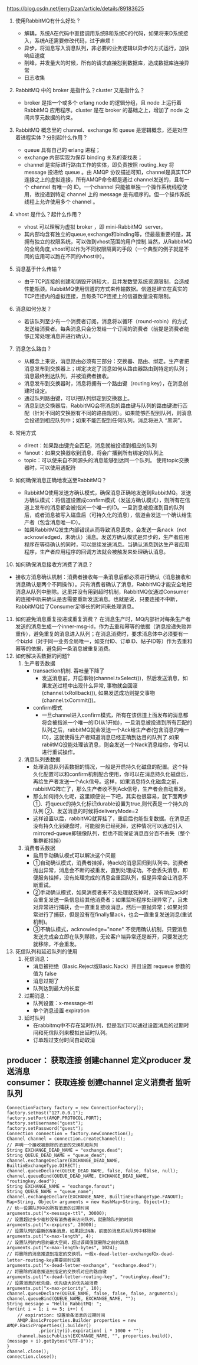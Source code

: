 https://blog.csdn.net/jerryDzan/article/details/89183625
1. 使用RabbitMQ有什么好处？
   * 解耦，系统A在代码中直接调用系统B和系统C的代码，如果将来D系统接入，系统A还需要修改代码，过于麻烦！
   * 异步，将消息写入消息队列，非必要的业务逻辑以异步的方式运行，加快响应速度
   * 削峰，并发量大的时候，所有的请求直接怼到数据库，造成数据库连接异常
   * 日志收集

2. RabbitMQ 中的 broker 是指什么？cluster 又是指什么？
   * broker 是指一个或多个 erlang node 的逻辑分组，且 node 上运行着 RabbitMQ 应用程序。cluster 是在 broker 的基础之上，增加了 node 之间共享元数据的约束。

3. RabbitMQ 概念里的 channel、exchange 和 queue 是逻辑概念，还是对应着进程实体？分别起什么作用？
   * queue 具有自己的 erlang 进程；
   * exchange 内部实现为保存 binding 关系的查找表；
   * channel 是实际进行路由工作的实体，即负责按照 routing_key 将 message 投递给 queue 。由 AMQP 协议描述可知，channel是真实TCP连接之上的虚拟连接，所有AMQP命令都是通过 channel发送的，且每一个 channel 有唯一的 ID。一个channel 只能被单独一个操作系统线程使用，故投递到特定 channel 上的 message 是有顺序的。但一个操作系统线程上允许使用多个 channel 。
4. vhost 是什么？起什么作用？
   * vhost 可以理解为虚拟 broker ，即 mini-RabbitMQ  server。
   * 其内部均含有独立的queue,exchange和binding等，但最最重要的是，其拥有独立的权限系统，可以做到vhost范围的用户控制.当然，从RabbitMQ的全局角度,vhost可以作为不同权限隔离的手段（一个典型的例子就是不同的应用可以跑在不同的vhost中）。
5. 消息基于什么传输？
   * 由于TCP连接的创建和销毁开销较大，且并发数受系统资源限制，会造成性能瓶颈。RabbitMQ使用信道的方式来传输数据。信道是建立在真实的TCP连接内的虚拟连接，且每条TCP连接上的信道数量没有限制。
6. 消息如何分发？
   * 若该队列至少有一个消费者订阅，消息将以循环（round-robin）的方式发送给消费者。每条消息只会分发给一个订阅的消费者（前提是消费者能够正常处理消息并进行确认）。
7. 消息怎么路由？
   * 从概念上来说，消息路由必须有三部分：交换器、路由、绑定。生产者把消息发布到交换器上；绑定决定了消息如何从路由器路由到特定的队列；消息最终到达队列，并被消费者接收。
   * 消息发布到交换器时，消息将拥有一个路由键（routing key），在消息创建时设定。
   * 通过队列路由键，可以把队列绑定到交换器上。
   * 消息到达交换器后，RabbitMQ会将消息的路由键与队列的路由键进行匹配（针对不同的交换器有不同的路由规则）。如果能够匹配到队列，则消息会投递到相应队列中；如果不能匹配到任何队列，消息将进入 “黑洞”。
8. 常用方式
   * direct：如果路由键完全匹配，消息就被投递到相应的队列
   * fanout：如果交换器收到消息，将会广播到所有绑定的队列上
   * topic：可以使来自不同源头的消息能够到达同一个队列。 使用topic交换器时，可以使用通配符
9. 如何确保消息正确地发送至RabbitMQ？
   * RabbitMQ使用发送方确认模式，确保消息正确地发送到RabbitMQ。发送方确认模式：将信道设置成confirm模式（发送方确认模式），则所有在信道上发布的消息都会被指派一个唯一的ID。一旦消息被投递到目的队列后，或者消息被写入磁盘后（可持久化的消息），信道会发送一个确认给生产者（包含消息唯一ID）。
   * 如果RabbitMQ发生内部错误从而导致消息丢失，会发送一条nack（not acknowledged，未确认）消息。发送方确认模式是异步的，生产者应用程序在等待确认的同时，可以继续发送消息。当确认消息到达生产者应用程序，生产者应用程序的回调方法就会被触发来处理确认消息。
10. 如何确保消息接收方消费了消息？
   * 接收方消息确认机制：消费者接收每一条消息后都必须进行确认（消息接收和消息确认是两个不同操作）。只有消费者确认了消息，RabbitMQ才能安全地把消息从队列中删除。这里并没有用到超时机制，RabbitMQ仅通过Consumer的连接中断来确认是否需要重新发送消息。也就是说，只要连接不中断，RabbitMQ给了Consumer足够长的时间来处理消息。
11. 如何避免消息重复投递或重复消费？
在消息生产时，MQ内部针对每条生产者发送的消息生成一个inner-msg-id，作为去重和幂等的依据（消息投递失败并重传），避免重复的消息进入队列；在消息消费时，要求消息体中必须要有一个bizId（对于同一业务全局唯一，如支付ID、订单ID、帖子ID等）作为去重和幂等的依据，避免同一条消息被重复消费。
12. 如何解决丢数据的问题?
    1. 生产者丢数据
       * transaction机制. 吞吐量下降了
          * 发送消息前，开启事物(channel.txSelect())，然后发送消息，如果发送过程中出现什么异常, 事物就会回滚(channel.txRollback()), 如果发送成功则提交事物(channel.txCommit())。
       * confirm模式
          * 一旦channel进入confirm模式，所有在该信道上面发布的消息都将会被指派一个唯一的ID(从1开始)，一旦消息被投递到所有匹配的队列之后，rabbitMQ就会发送一个Ack给生产者(包含消息的唯一ID)，这就使得生产者知道消息已经正确到达目的队列了.如果rabiitMQ没能处理该消息，则会发送一个Nack消息给你，你可以进行重试操作。
    2. 消息队列丢数据
       * 处理消息队列丢数据的情况，一般是开启持久化磁盘的配置。这个持久化配置可以和confirm机制配合使用，你可以在消息持久化磁盘后，再给生产者发送一个Ack信号。这样，如果消息持久化磁盘之前，rabbitMQ阵亡了，那么生产者收不到Ack信号，生产者会自动重发。
	   * 那么如何持久化呢，这里顺便说一下吧，其实也很容易，就下面两步
          ①、将queue的持久化标识durable设置为true,则代表是一个持久的队列
          ②、发送消息的时候将deliveryMode=2
       * 这样设置以后，rabbitMQ就算挂了，重启后也能恢复数据。在消息还没有持久化到硬盘时，可能服务已经死掉，这种情况可以通过引入mirrored-queue即镜像队列，但也不能保证消息百分百不丢失（整个集群都挂掉）
    3. 消费者丢数据
       * 启用手动确认模式可以解决这个问题
       * ①自动确认模式，消费者挂掉，待ack的消息回归到队列中。消费者抛出异常，消息会不断的被重发，直到处理成功。不会丢失消息，即便服务挂掉，没有处理完成的消息会重回队列，但是异常会让消息不断重试。
       * ②手动确认模式，如果消费者来不及处理就死掉时，没有响应ack时会重复发送一条信息给其他消费者；如果监听程序处理异常了，且未对异常进行捕获，会一直重复接收消息，然后一直抛异常；如果对异常进行了捕获，但是没有在finally里ack，也会一直重复发送消息(重试机制)。
       * ③不确认模式，acknowledge="none" 不使用确认机制，只要消息发送完成会立即在队列移除，无论客户端异常还是断开，只要发送完就移除，不会重发。
13. 死信队列和延迟队列的使用
    1. 死信消息：
       * 消息被拒绝（Basic.Reject或Basic.Nack）并且设置 requeue 参数的值为 false
       * 消息过期了
       * 队列达到最大的长度
    2. 过期消息：
       * 队列设置：x-message-ttl
       * 单个消息设置 expiration
    3. 延时队列
       * 在rabbitmq中不存在延时队列，但是我们可以通过设置消息的过期时间和死信队列来模拟出延时队列。
       * 订单超过支付时间自动取消

producer：
	获取连接
	创建channel
	定义producer 
	发送消息	
consumer：
	获取连接
	创建channel
	定义消费者
	监听队列
---
```
ConnectionFactory factory = new ConnectionFactory(); 
factory.setHost("127.0.0.1"); 
factory.setPort(AMQP.PROTOCOL.PORT); 
factory.setUsername("guest"); 
factory.setPassword("guest"); 
Connection connection = factory.newConnection(); 
Channel channel = connection.createChannel();
// 声明一个接收被删除的消息的交换机和队列 
String EXCHANGE_DEAD_NAME = "exchange.dead"; 
String QUEUE_DEAD_NAME = "queue_dead"; 
channel.exchangeDeclare(EXCHANGE_DEAD_NAME, BuiltinExchangeType.DIRECT); 
channel.queueDeclare(QUEUE_DEAD_NAME, false, false, false, null); 
channel.queueBind(QUEUE_DEAD_NAME, EXCHANGE_DEAD_NAME, "routingkey.dead"); 
String EXCHANGE_NAME = "exchange.fanout"; 
String QUEUE_NAME = "queue_name"; 
channel.exchangeDeclare(EXCHANGE_NAME, BuiltinExchangeType.FANOUT); 
Map<String, Object> arguments = new HashMap<String, Object>(); 
// 统一设置队列中的所有消息的过期时间 
arguments.put("x-message-ttl", 30000); 
// 设置超过多少毫秒没有消费者来访问队列，就删除队列的时间 
arguments.put("x-expires", 20000); 
// 设置队列的最新的N条消息，如果超过N条，前面的消息将从队列中移除掉 
arguments.put("x-max-length", 4); 
// 设置队列的内容的最大空间，超过该阈值就删除之前的消息
arguments.put("x-max-length-bytes", 1024); 
// 将删除的消息推送到指定的交换机，一般x-dead-letter-exchange和x-dead-letter-routing-key需要同时设置
arguments.put("x-dead-letter-exchange", "exchange.dead"); 
// 将删除的消息推送到指定的交换机对应的路由键 
arguments.put("x-dead-letter-routing-key", "routingkey.dead"); 
// 设置消息的优先级，优先级大的优先被消费 
arguments.put("x-max-priority", 10); 
channel.queueDeclare(QUEUE_NAME, false, false, false, arguments); 
channel.queueBind(QUEUE_NAME, EXCHANGE_NAME, ""); 
String message = "Hello RabbitMQ: "; 
for(int i = 1; i <= 5; i++) { 
	// expiration: 设置单条消息的过期时间 
	AMQP.BasicProperties.Builder properties = new AMQP.BasicProperties().builder()
			.priority(i).expiration( i * 1000 + ""); 
	channel.basicPublish(EXCHANGE_NAME, "", properties.build(), (message + i).getBytes("UTF-8")); 
} 
channel.close(); 
connection.close();
```